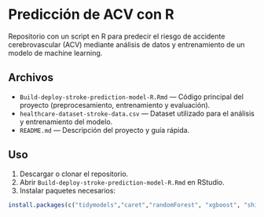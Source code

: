 # Predicción de ACV con R

Repositorio con un script en R para predecir el riesgo de accidente cerebrovascular (ACV) mediante análisis de datos y entrenamiento de un modelo de machine learning.

## Archivos
- `Build-deploy-stroke-prediction-model-R.Rmd` — Código principal del proyecto (preprocesamiento, entrenamiento y evaluación).
- `healthcare-dataset-stroke-data.csv` — Dataset utilizado para el análisis y entrenamiento del modelo.
- `README.md` — Descripción del proyecto y guía rápida.

## Uso
1. Descargar o clonar el repositorio.
2. Abrir `Build-deploy-stroke-prediction-model-R.Rmd` en RStudio.
3. Instalar paquetes necesarios:
```r
install.packages(c("tidymodels","caret","randomForest", "xgboost", "shiny", "GGally"))
